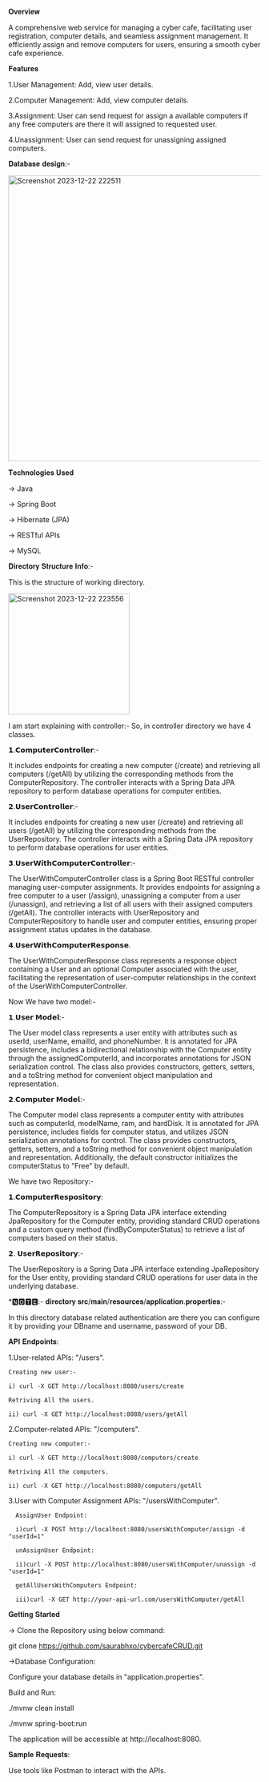 𝐎𝐯𝐞𝐫𝐯𝐢𝐞𝐰

A comprehensive web service for managing a cyber cafe, facilitating user registration, computer details, and seamless assignment management. It efficiently assign and remove computers for users, ensuring a smooth cyber cafe experience.

𝐅𝐞𝐚𝐭𝐮𝐫𝐞𝐬


1.User Management: Add, view user details.

2.Computer Management: Add, view computer details.

3.Assignment: User can send request for assign a available computers if any free computers are there it will assigned to requested user.

4.Unassignment: User can send request for unassigning assigned computers.

𝐃𝐚𝐭𝐚𝐛𝐚𝐬𝐞 𝐝𝐞𝐬𝐢𝐠𝐧:-

<img width="571" alt="Screenshot 2023-12-22 222511" src="https://github.com/saurabhxo/cybercafeCRUD/assets/56174993/66e9e473-2bf4-44d7-8c14-ceeac74c9256">

𝐓𝐞𝐜𝐡𝐧𝐨𝐥𝐨𝐠𝐢𝐞𝐬 𝐔𝐬𝐞𝐝

-> Java

-> Spring Boot

-> Hibernate (JPA)

-> RESTful APIs

-> MySQL

𝐃𝐢𝐫𝐞𝐜𝐭𝐨𝐫𝐲 𝐒𝐭𝐫𝐮𝐜𝐭𝐮𝐫𝐞 𝐈𝐧𝐟𝐨:-

This is the structure of working directory.

<img width="242" alt="Screenshot 2023-12-22 223556" src="https://github.com/saurabhxo/cybercafeCRUD/assets/56174993/0ef08421-01a6-4412-a87e-1ade8d6eaf1f">

I am start explaining with controller:-
So, in controller directory we have 4 classes.

𝟭.𝗖𝗼𝗺𝗽𝘂𝘁𝗲𝗿𝗖𝗼𝗻𝘁𝗿𝗼𝗹𝗹𝗲𝗿:-

It includes endpoints for creating a new computer (/create) and retrieving all computers (/getAll) by utilizing the corresponding methods from the ComputerRepository. The controller interacts with a Spring Data JPA repository to perform database operations for computer entities.

𝟮.𝗨𝘀𝗲𝗿𝗖𝗼𝗻𝘁𝗿𝗼𝗹𝗹𝗲𝗿:-

It includes endpoints for creating a new user (/create) and retrieving all users (/getAll) by utilizing the corresponding methods from the UserRepository. The controller interacts with a Spring Data JPA repository to perform database operations for user entities.

𝟯.𝗨𝘀𝗲𝗿𝗪𝗶𝘁𝗵𝗖𝗼𝗺𝗽𝘂𝘁𝗲𝗿𝗖𝗼𝗻𝘁𝗿𝗼𝗹𝗹𝗲𝗿:-

The UserWithComputerController class is a Spring Boot RESTful controller managing user-computer assignments. It provides endpoints for assigning a free computer to a user (/assign), unassigning a computer from a user (/unassign), and retrieving a list of all users with their assigned computers (/getAll). The controller interacts with UserRepository and ComputerRepository to handle user and computer entities, ensuring proper assignment status updates in the database.

𝟰.𝗨𝘀𝗲𝗿𝗪𝗶𝘁𝗵𝗖𝗼𝗺𝗽𝘂𝘁𝗲𝗿𝗥𝗲𝘀𝗽𝗼𝗻𝘀𝗲.

The UserWithComputerResponse class represents a response object containing a User and an optional Computer associated with the user, facilitating the representation of user-computer relationships in the context of the UserWithComputerController.

Now We have two model:-

𝟭.𝗨𝘀𝗲𝗿 𝗠𝗼𝗱𝗲𝗹:-

The User model class represents a user entity with attributes such as userId, userName, emailId, and phoneNumber. It is annotated for JPA persistence, includes a bidirectional relationship with the Computer entity through the assignedComputerId, and incorporates annotations for JSON serialization control. The class also provides constructors, getters, setters, and a toString method for convenient object manipulation and representation.

𝟮.𝗖𝗼𝗺𝗽𝘂𝘁𝗲𝗿 𝗠𝗼𝗱𝗲𝗹:-

The Computer model class represents a computer entity with attributes such as computerId, modelName, ram, and hardDisk. It is annotated for JPA persistence, includes fields for computer status, and utilizes JSON serialization annotations for control. The class provides constructors, getters, setters, and a toString method for convenient object manipulation and representation. Additionally, the default constructor initializes the computerStatus to "Free" by default.

We have two Repository:-

𝟭.𝗖𝗼𝗺𝗽𝘂𝘁𝗲𝗿𝗥𝗲𝘀𝗽𝗼𝘀𝗶𝘁𝗼𝗿𝘆:

The ComputerRepository is a Spring Data JPA interface extending JpaRepository for the Computer entity, providing standard CRUD operations and a custom query method (findByComputerStatus) to retrieve a list of computers based on their status.

𝟮. 𝗨𝘀𝗲𝗿𝗥𝗲𝗽𝗼𝘀𝗶𝘁𝗼𝗿𝘆:-

The UserRepository is a Spring Data JPA interface extending JpaRepository for the User entity, providing standard CRUD operations for user data in the underlying database.

*🅽🅾🆃🅴:-
𝐝𝐢𝐫𝐞𝐜𝐭𝐨𝐫𝐲 𝐬𝐫𝐜/𝐦𝐚𝐢𝐧/𝐫𝐞𝐬𝐨𝐮𝐫𝐜𝐞𝐬/𝐚𝐩𝐩𝐥𝐢𝐜𝐚𝐭𝐢𝐨𝐧.𝐩𝐫𝐨𝐩𝐞𝐫𝐭𝐢𝐞𝐬:-

In this directory database related authentication are there you can configure it by providing your DBname and username, password of your DB.


𝐀𝐏𝐈 𝐄𝐧𝐝𝐩𝐨𝐢𝐧𝐭𝐬:

1.User-related APIs: "/users".

    Creating new user:-
    
    i) curl -X GET http://localhost:8080/users/create

    Retriving All the users.
    
    ii) curl -X GET http://localhost:8080/users/getAll

2.Computer-related APIs: "/computers".

    Creating new computer:-
    
    i) curl -X GET http://localhost:8080/computers/create

    Retriving All the computers.
    
    ii) curl -X GET http://localhost:8080/computers/getAll

3.User with Computer Assignment APIs: "/usersWithComputer".

      AssignUser Endpoint:
      
      i)curl -X POST http://localhost:8080/usersWithComputer/assign -d "userId=1"

      unAssignUser Endpoint:

      ii)curl -X POST http://localhost:8080/usersWithComputer/unassign -d "userId=1"

      getAllUsersWithComputers Endpoint:

      iii)curl -X GET http://your-api-url.com/usersWithComputer/getAll
      
𝐆𝐞𝐭𝐭𝐢𝐧𝐠 𝐒𝐭𝐚𝐫𝐭𝐞𝐝

-> Clone the Repository using below command:

git clone https://github.com/saurabhxo/cybercafeCRUD.git

->Database Configuration:

Configure your database details in "application.properties".

Build and Run:

./mvnw clean install

./mvnw spring-boot:run


The application will be accessible at http://localhost:8080.

𝐒𝐚𝐦𝐩𝐥𝐞 𝐑𝐞𝐪𝐮𝐞𝐬𝐭𝐬:

Use tools like Postman to interact with the APIs.

